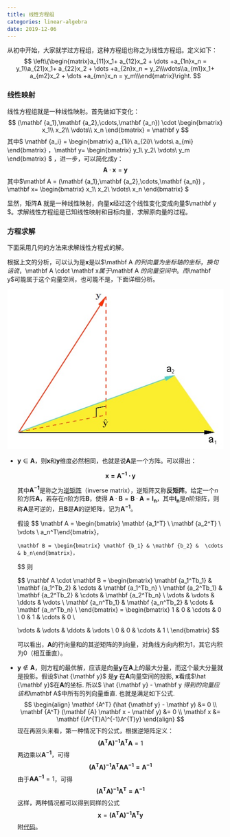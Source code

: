 ```yaml
---
title: 线性方程组
categories: linear-algebra
date: 2019-12-06
---
```

从初中开始，大家就学过方程组，这种方程组也称之为线性方程组。定义如下：
$$
\left\{\begin{matrix}a_{11}x_1+ a_{12}x_2 +  \dots +a_{1n}x_n = y_1\\a_{21}x_1+ a_{22}x_2 +  \dots +a_{2n}x_n = y_2\\\vdots\\a_{m1}x_1+ a_{m2}x_2 + \dots +a_{mn}x_n = y_m\\\end{matrix}\right.
$$

### 线性映射

线性方程组就是一种线性映射。首先做如下变化：
$$
(\mathbf {a_1},\mathbf {a_2},\cdots,\mathbf {a_n}) \cdot 
\begin{bmatrix}
x_1\\
x_2\\
\vdots\\
x_n
\end{bmatrix}
= \mathbf y
$$
其中$
\mathbf {a_i} = \begin{bmatrix} a_{1i}\\ a_{2i}\\ \vdots\\ a_{mi} \end{bmatrix} ，\mathbf y= \begin{bmatrix} y_1\\ y_2\\ \vdots\\ y_m \end{bmatrix}
$ ，进一步，可以简化成y：
$$
\mathbf A \cdot \mathbf x = \mathbf y
$$
其中$\mathbf A = (\mathbf {a_1},\mathbf {a_2},\cdots,\mathbf {a_n}) ，\mathbf x= \begin{bmatrix} x_1\\ x_2\\ \vdots\\ x_n \end{bmatrix} $

显然，矩阵$\mathbf A$ 就是一种线性映射，向量$\mathbf x$经过这个线性变化变成向量$\mathbf y $。求解线性方程组是已知线性映射和目标向量，求解原向量的过程。

### 方程求解

下面采用几何的方法来求解线性方程式的解。

根据上文的分析，可以认为是$\mathbf x$是以$\mathbf A $的列向量为坐标轴的坐标，换句话说，$\mathbf A \cdot \mathbf x$属于$\mathbf A $的向量空间中。而$\mathbf y$可能属于这个向量空间，也可能不是，下面详细分析。

![image-20191113154930516](images/image-20191113154930516.png)

- $\mathbf y \in \mathbf A$，则$\mathbf x$和$\mathbf y$维度必然相同，也就是说$\mathbf A$是一个方阵。可以得出：

  $$
  \mathbf {x= {A^{-1}} \cdot y}
  $$

  其中$\mathbf {A^{-1}}$是称之为[逆矩阵](https://zh.wikipedia.org/wiki/%E9%80%86%E7%9F%A9%E9%98%B5)（inverse matrix），逆矩阵又称**反矩阵**。给定一个$n$ 阶方阵$\mathbf A$，若存在$n$阶方阵$\mathbf B$，使得 $\mathbf A \cdot \mathbf B = \mathbf B \cdot \mathbf A = \mathbf {I_n}$，其中$\mathbf {I_n}$是$n$阶矩阵，则称$\mathbf A$是可逆的，且$\mathbf B$是$\mathbf A$的逆矩阵，记为$\mathbf  {A^{-1}}$。

  假设
  $$
      \mathbf A = \begin{bmatrix} \mathbf {a_1^T} \\ \mathbf {a_2^T} \\  \vdots \\ a_n^T\end{bmatrix}，

      \mathbf B = \begin{bmatrix} \mathbf {b_1} & \mathbf {b_2} &  \cdots & b_n\end{bmatrix}，
  $$
    则

  $$
\mathbf A \cdot \mathbf B =
      \begin{bmatrix} 
      \mathbf {a_1^Tb_1} & \mathbf {a_1^Tb_2} & \cdots &  \mathbf {a_1^Tb_n} \\ 
      \mathbf {a_2^Tb_1} & \mathbf {a_2^Tb_2} & \cdots &  \mathbf {a_2^Tb_n} \\ 
      \vdots &  \vdots  & \ddots & \vdots \\
      \mathbf {a_n^Tb_1} & \mathbf {a_n^Tb_2} & \cdots &  \mathbf {a_n^Tb_n} \\ 
      \end{bmatrix} = \begin{bmatrix}
      1 & 0 &  \cdots & 0 \\
      0 & 1 &  \cdots & 0 \\
  
    \vdots & \vdots & \ddots & \vdots \\
      0 & 0 &  \cdots & 1 \\
      \end{bmatrix}
  $$

  可以看出，$\mathbf A$的行向量和的其逆矩阵的列向量，对角线方向内积为$1$，其它内积为$0$（相互垂直）。

- $\mathbf y \not\in \mathbf A$，则方程的最优解，应该是向量$\mathbf y$在$\mathbf A$上的最大分量，而这个最大分量就是投影。假设$\hat {\mathbf y}$ 是${\mathbf y}$ 在$\mathbf A$向量空间的投影, $\mathbf x$看成$\hat {\mathbf y}$在$\mathbf A$的坐标.  所以$ \hat {\mathbf y}  - \mathbf y $得到的向量应该和$\mathbf A$中所有的列向量垂直. 也就是满足如下公式.
$$
\begin{align}
\mathbf {A^T}  (\hat {\mathbf y} - \mathbf y) &= 0  \\
\mathbf {A^T}   (\mathbf {A} \mathbf x - \mathbf y) &= 0  \\ 
\mathbf x &= \mathbf {(A^{T}A)^{-1}A^{T}y}
\end{align}
$$
现在再回头来看，第一种情况下的公式，根据逆矩阵定义：
$$
\mathbf {(A^{T}A)^{-1}A^{T}A} = 1 
$$
两边乘以$\mathbf {A^{-1}}$，可得
$$
\mathbf {(A^{T}A)^{-1}A^{T}A  A^{-1} = A^{-1}}
$$
由于$\mathbf {AA^{-1}}=1$，可得
$$
\mathbf {(A^{T}A)^{-1}A^{T} = A^{-1}}
$$
这样，两种情况都可以得到同样的公式
$$
\mathbf x = \mathbf {(A^{T}A)^{-1}A^{T}y}
$$
附[代码](https://nbviewer.jupyter.org/github/xuxiangwen/xuxiangwen.github.io/blob/master/_notes/05-ai/50-my-course/machine_learning/c0002.ipynb#求解线性方程组)。

